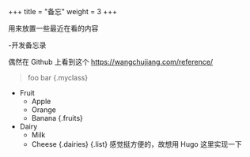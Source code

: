 +++
title = "备忘"
weight = 3
+++

用来放置一些最近在看的内容

-开发备忘录

偶然在 Github 上看到这个 <https://wangchujiang.com/reference/>

> foo
> bar
{.myclass}

- Fruit
  - Apple
  - Orange
  - Banana
  {.fruits}
- Dairy
  - Milk
  - Cheese
  {.dairies}
{.list} 感觉挺方便的，故想用 Hugo 这里实现一下
<!--stackedit_data:
eyJoaXN0b3J5IjpbLTEzMzk5NDg4OTVdfQ==
-->